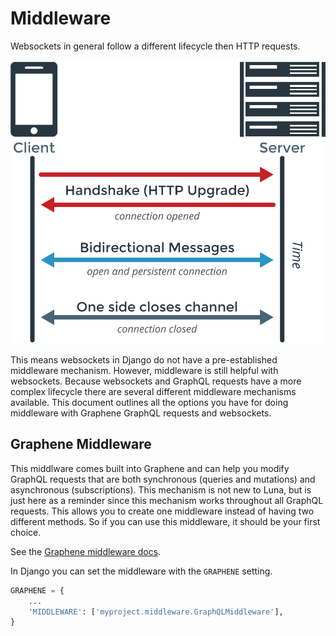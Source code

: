 # Middleware

Websockets in general follow a different lifecycle then HTTP requests.

![websocket sequence](websocket-sequence.png)

This means websockets in Django do not have a pre-established middleware mechanism. However, middleware is still helpful with websockets. Because websockets and GraphQL requests have a more complex lifecycle there are several different middleware mechanisms available. This document outlines all the options you have for doing middleware with Graphene GraphQL requests and websockets.

## Graphene Middleware

This middlware comes built into Graphene and can help you modify GraphQL requests that are both synchronous (queries and mutations) and asynchronous (subscriptions). This mechanism is not new to Luna, but is just here as a reminder since this mechanism works throughout all GraphQL requests. This allows you to create one middleware instead of having two different methods. So if you can use this middleware, it should be your first choice.

See the [Graphene middleware docs](https://docs.graphene-python.org/en/latest/execution/middleware/).

In Django you can set the middleware with the `GRAPHENE` setting.

```python
GRAPHENE = {
    ...
    'MIDDLEWARE': ['myproject.middleware.GraphQLMiddleware'],
}

```
